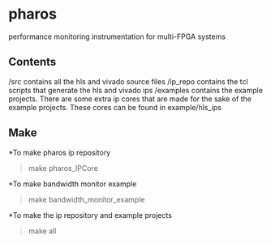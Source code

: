 # pharos

performance monitoring instrumentation for multi-FPGA systems

## Contents

/src contains all the hls and vivado source files
/ip_repo contains the tcl scripts that generate the hls and vivado ips
/examples contains the example projects. There are some extra ip cores that are made for the sake of the example projects. These cores can be found in example/hls_ips

## Make

*To make pharos ip repository

> make pharos_IPCore

*To make bandwidth monitor example

> make bandwidth_monitor_example

*To make the ip repository and example projects

> make all

